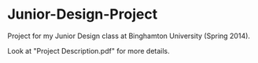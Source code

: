 Junior-Design-Project
=============

Project for my Junior Design class at Binghamton University (Spring 2014).

Look at "Project Description.pdf" for more details.
